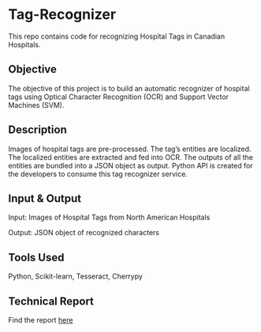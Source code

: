 # Tag-Recognizer
This repo contains code for recognizing Hospital Tags in Canadian Hospitals. 

## Objective 

The objective of this project is to build an automatic recognizer of hospital tags using Optical Character Recognition (OCR) and Support Vector Machines (SVM).

## Description

Images of hospital tags are pre-processed. The tag’s entities are localized. The localized entities are extracted and fed into OCR. The outputs of all the entities are bundled into a JSON object as output. Python API is created for the developers to consume this tag recognizer service. 

## Input & Output 

Input:  Images of Hospital Tags from North American Hospitals

Output: JSON object of recognized characters

## Tools Used

Python, Scikit-learn, Tesseract, Cherrypy


## Technical Report

Find the report [here](https://github.com/subashgandyer/Tag-Recognizer/blob/master/TagMe-Technical%20Report.pdf)
